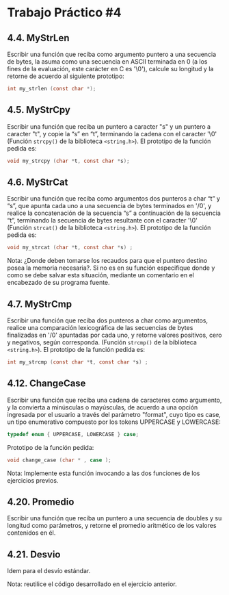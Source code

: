 # Trabajo Práctico #4

## 4.4. MyStrLen

Escribir una función que reciba como argumento puntero a una secuencia de bytes, la asuma como una secuencia en ASCII terminada en 0 (a los fines de la evaluación, este carácter en C es '\0'), calcule su longitud y la retorne de acuerdo al siguiente prototipo:
```C 
int my_strlen (const char *);
```

## 4.5. MyStrCpy

Escribir una función que reciba un puntero a caracter "s" y un puntero a caracter "t", y copie la “s” en “t”, terminando la cadena con el caracter '\0' (Función `strcpy()` de la biblioteca `<string.h>`). El prototipo de la función pedida es:

```C 
void my_strcpy (char *t, const char *s);
```

## 4.6. MyStrCat 

Escribir una función que reciba como argumentos dos punteros a char “t” y “s”, que apunta cada uno a una secuencia de bytes terminados en '/0', y realice la concatenación de la secuencia “s” a continuación de la secuencia “t”, terminando la secuencia de bytes resultante con el caracter '\0' (Función `strcat()` de la biblioteca `<string.h>`). El prototipo de la función pedida es:

```C 
void my_strcat (char *t, const char *s) ;
```

Nota: ¿Donde deben tomarse los recaudos para que el puntero destino posea la memoria necesaria?. Si no es en su función especifique donde y como se debe salvar esta situación, mediante un comentario en el encabezado de su programa fuente.

## 4.7. MyStrCmp

Escribir una función que reciba dos punteros a char como argumentos, realice una comparación lexicográfica de las secuencias de bytes finalizadas en '/0' apuntadas por cada uno, y retorne valores positivos, cero y negativos, según corresponda. (Función `strcmp()` de la biblioteca `<string.h>`). El prototipo de la función pedida es:

```C 
int my_strcmp (const char *t, const char *s) ;
```

## 4.12. ChangeCase

Escribir una función que reciba una cadena de caracteres como argumento, y la convierta a minúsculas o mayúsculas, de acuerdo a una opción ingresada por el usuario a través del parámetro "format", cuyo tipo es case, un tipo enumerativo compuesto por los tokens UPPERCASE y LOWERCASE:

```C 
typedef enum { UPPERCASE, LOWERCASE } case;
```

Prototipo de la función pedida:

```C
void change_case (char * , case );
```

Nota: Implemente esta función invocando a las dos funciones de los ejercicios previos.

## 4.20. Promedio

Escribir una función que reciba un puntero a una secuencia de doubles y su longitud como parámetros, y retorne el promedio aritmético de los valores contenidos en él.

## 4.21. Desvio

Idem para el desvío estándar.

Nota: reutilice el código desarrollado en el ejercicio anterior.

